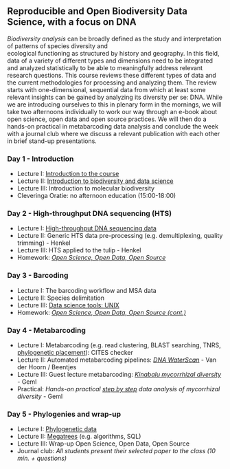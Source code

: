 Reproducible and Open Biodiversity Data Science, with a focus on DNA
--------------------------------------------------------------------
_Biodiversity analysis_ can be broadly defined as the study and interpretation of patterns of species diversity and  
ecological functioning as structured by history and geography. In this field, data of a variety of different
types and dimensions need to be integrated and analyzed statistically to be able to meaningfully address relevant 
research questions. This course reviews these different types of data and the current methodologies for processing and
analyzing them. The review starts with one-dimensional, sequential data from which at least some relevant insights can
be gained by analyzing its diversity per se: DNA. While we are introducing ourselves to this in plenary form in the 
mornings, we will take two afternoons individually to work our way through an e-book about open science, open data and
open source practices. We will then do a hands-on practical in metabarcoding data analysis and conclude the week with 
a journal club where we discuss a relevant publication with each other in brief stand-up presentations.

### Day 1 - Introduction

- Lecture I: [Introduction to the course](w1d1/lecture1.md)
- Lecture II: [Introduction to biodiversity and data science](w1d1/lecture2.md)
- Lecture III: Introduction to molecular biodiversity
- Cleveringa Oratie: no afternoon education (15:00-18:00)

### Day 2 - High-throughput DNA sequencing (HTS)
<!-- Christiaan Henkel probably available, will confirm 2017-10-05 -->
- Lecture I: [High-throughput DNA sequencing data](w1d2/lecture1.md)
- Lecture II: Generic HTS data pre-processing (e.g. demultiplexing, quality trimming) - Henkel
- Lecture III: HTS applied to the tulip - Henkel
- Homework: _[Open Science, Open Data, Open Source](https://pfern.github.io/OSODOS/gitbook/)_

### Day 3 - Barcoding
<!-- Krijn Trimbos or Jeremy Miller -->
- Lecture I: The barcoding workflow and MSA data
- Lecture II: Species delimitation
- Lecture III: [Data science tools: UNIX](w1d3/lecture3.md)
- Homework: _[Open Science, Open Data, Open Source (cont.)](https://pfern.github.io/OSODOS/gitbook/)_

### Day 4 - Metabarcoding

- Lecture I: Metabarcoding (e.g. read clustering, BLAST searching, TNRS, [phylogenetic placement](https://github.com/Pbdas/epa-ng)): CITES checker
- Lecture II: Automated metabarcoding pipelines: _[DNA WaterScan](http://gieskesstrijbisfonds.nl/projecten/dna-bibliotheek-waterdiertjes/)_ - Van der Hoorn / Beentjes
- Lecture III: Guest lecture metabarcoding: _[Kinabalu mycorrhizal diversity](http://doi.org/10.1111/nph.14566)_ - Geml
- Practical: _Hands-on practical [step by step](Metabarcoding.md) data analysis of mycorrhizal diversity_ - Geml

### Day 5 - Phylogenies and wrap-up

- Lecture I: [Phylogenetic data](w1d5/lecture1.md)
- Lecture II: [Megatrees](w1d5/lecture2.md) (e.g. algorithms, SQL)
- Lecture III: Wrap-up Open Science, Open Data, Open Source
- Journal club: _All students present their selected paper to the class (10 min. + questions)_
